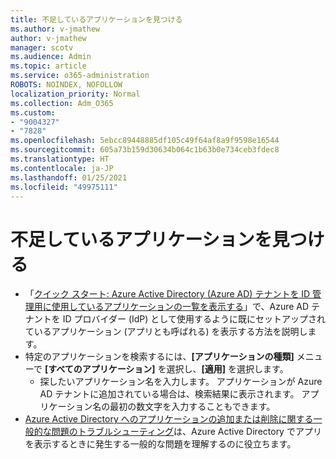 ```yaml
---
title: 不足しているアプリケーションを見つける
ms.author: v-jmathew
author: v-jmathew
manager: scotv
ms.audience: Admin
ms.topic: article
ms.service: o365-administration
ROBOTS: NOINDEX, NOFOLLOW
localization_priority: Normal
ms.collection: Adm_O365
ms.custom:
- "9004327"
- "7828"
ms.openlocfilehash: 5ebcc89448885df105c49f64af8a9f9598e16544
ms.sourcegitcommit: 605a73b159d30634b064c1b63b0e734ceb3fdec8
ms.translationtype: HT
ms.contentlocale: ja-JP
ms.lasthandoff: 01/25/2021
ms.locfileid: "49975111"
---
```

# <a name="find-missing-applications"></a>不足しているアプリケーションを見つける

- 「[クイック スタート: Azure Active Directory (Azure AD) テナントを ID 管理用に使用しているアプリケーションの一覧を表示する](https://docs.microsoft.com/azure/active-directory/manage-apps/view-applications-portal)」で、Azure AD テナントを ID プロバイダー (IdP) として使用するように既にセットアップされているアプリケーション (アプリとも呼ばれる) を表示する方法を説明します。
- 特定のアプリケーションを検索するには、**[アプリケーションの種類]** メニューで **[すべてのアプリケーション]** を選択し、**[適用]** を選択します。
  - 探したいアプリケーション名を入力します。 アプリケーションが Azure AD テナントに追加されている場合は、検索結果に表示されます。 アプリケーション名の最初の数文字を入力することもできます。
- [Azure Active Directory へのアプリケーションの追加または削除に関する一般的な問題のトラブルシューティング](https://docs.microsoft.com/azure/active-directory/manage-apps/troubleshoot-adding-apps)は、Azure Active Directory でアプリを表示するときに発生する一般的な問題を理解するのに役立ちます。
